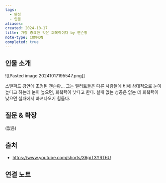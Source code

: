 ```yaml
---
tags:
  - 완성
  - 인물
aliases: 
created: 2024-10-17
title: 가장 중요한 것은 회복력이다 by 젠슨황
note-type: COMMON
completed: true
---
```



## 인물 소개

![[Pasted image 20241017195547.png]]


스탠퍼드 강연에 초청된 젠슨황... 그는 엘리트들은 다른 사람들에 비해 상대적으로 눈이 높다고 하는데 눈이 높으면, 회복력이 낮다고 한다. 실패 없는 성공은 없는 데 회복력이 낮으면 실패에서 빠져나오기 힘들다.

## 질문 & 확장

(없음)


## 출처

- https://www.youtube.com/shorts/X6giT3YRT6U
## 연결 노트
